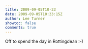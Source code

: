 ```yaml
---
title: 2009-09-05T10-33
date: 2009-09-05T10:33:15Z
author: Lee Turner
showtoc: false
comments: true
---
```


Off to spend the day in Rottingdean :-)

